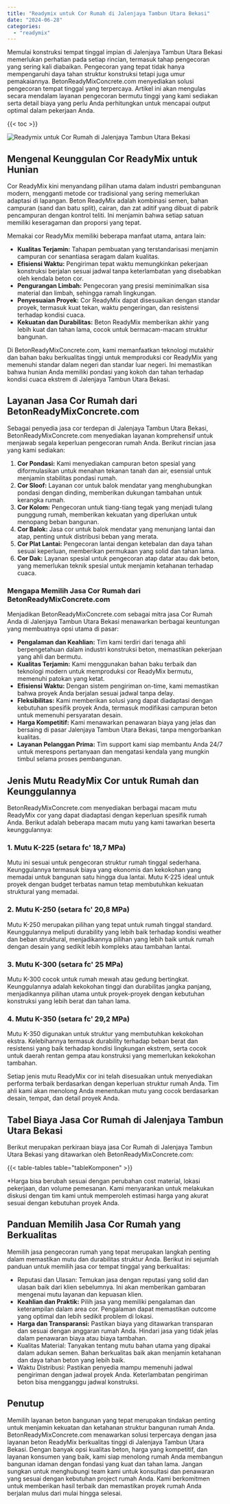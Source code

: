 ```yaml
---
title: "Readymix untuk Cor Rumah di Jalenjaya Tambun Utara Bekasi"
date: "2024-06-28"
categories: 
  - "readymix"
---
```


Memulai konstruksi tempat tinggal impian di Jalenjaya Tambun Utara Bekasi memerlukan perhatian pada setiap rincian, termasuk tahap pengecoran yang sering kali diabaikan. Pengecoran yang tepat tidak hanya mempengaruhi daya tahan struktur konstruksi tetapi juga umur pemakaiannya. BetonReadyMixConcrete.com menyediakan solusi pengecoran tempat tinggal yang terpercaya. Artikel ini akan mengulas secara mendalam layanan pengecoran bermutu tinggi yang kami sediakan serta detail biaya yang perlu Anda perhitungkan untuk mencapai output optimal dalam pekerjaan Anda.

{{< toc >}}

![Readymix untuk Cor Rumah di Jalenjaya Tambun Utara Bekasi](https://betoncor8.github.io/cor/harga-beton-readymix-concrete%20(16).png)

## Mengenal Keunggulan Cor ReadyMix untuk Hunian

Cor ReadyMix kini menyandang pilihan utama dalam industri pembangunan modern, mengganti metode cor tradisional yang sering memerlukan adaptasi di lapangan. Beton ReadyMix adalah kombinasi semen, bahan campuran (sand dan batu split), cairan, dan zat aditif yang dibuat di pabrik pencampuran dengan kontrol teliti. Ini menjamin bahwa setiap satuan memiliki keseragaman dan proporsi yang tepat.

Memakai cor ReadyMix memiliki beberapa manfaat utama, antara lain:

- **Kualitas Terjamin:** Tahapan pembuatan yang terstandarisasi menjamin campuran cor senantiasa seragam dalam kualitas.
- **Efisiensi Waktu:** Pengiriman tepat waktu memungkinkan pekerjaan konstruksi berjalan sesuai jadwal tanpa keterlambatan yang disebabkan oleh kendala beton cor.
- **Pengurangan Limbah:** Pengecoran yang presisi meminimalkan sisa material dan limbah, sehingga ramah lingkungan.
- **Penyesuaian Proyek:** Cor ReadyMix dapat disesuaikan dengan standar proyek, termasuk kuat tekan, waktu pengeringan, dan resistensi terhadap kondisi cuaca.
- **Kekuatan dan Durabilitas:** Beton ReadyMix memberikan akhir yang lebih kuat dan tahan lama, cocok untuk bermacam-macam struktur bangunan.

Di BetonReadyMixConcrete.com, kami memanfaatkan teknologi mutakhir dan bahan baku berkualitas tinggi untuk memproduksi cor ReadyMix yang memenuhi standar dalam negeri dan standar luar negeri. Ini memastikan bahwa hunian Anda memiliki pondasi yang kokoh dan tahan terhadap kondisi cuaca ekstrem di Jalenjaya Tambun Utara Bekasi.

## Layanan Jasa Cor Rumah dari BetonReadyMixConcrete.com

Sebagai penyedia jasa cor terdepan di Jalenjaya Tambun Utara Bekasi, BetonReadyMixConcrete.com menyediakan layanan komprehensif untuk menjawab segala keperluan pengecoran rumah Anda. Berikut rincian jasa yang kami sediakan:

1. **Cor Pondasi:** Kami menyediakan campuran beton spesial yang diformulasikan untuk menahan tekanan tanah dan air, esensial untuk menjamin stabilitas pondasi rumah.
2. **Cor Sloof:** Layanan cor untuk balok mendatar yang menghubungkan pondasi dengan dinding, memberikan dukungan tambahan untuk kerangka rumah.
3. **Cor Kolom:** Pengecoran untuk tiang-tiang tegak yang menjadi tulang punggung rumah, memberikan kekuatan yang diperlukan untuk menopang beban bangunan.
4. **Cor Balok:** Jasa cor untuk balok mendatar yang menunjang lantai dan atap, penting untuk distribusi beban yang merata.
5. **Cor Plat Lantai:** Pengecoran lantai dengan ketebalan dan daya tahan sesuai keperluan, memberikan permukaan yang solid dan tahan lama.
6. **Cor Dak:** Layanan spesial untuk pengecoran atap datar atau dak beton, yang memerlukan teknik spesial untuk menjamin ketahanan terhadap cuaca.

### Mengapa Memilih Jasa Cor Rumah dari BetonReadyMixConcrete.com

Menjadikan BetonReadyMixConcrete.com sebagai mitra jasa Cor Rumah Anda di Jalenjaya Tambun Utara Bekasi menawarkan berbagai keuntungan yang membuatnya opsi utama di pasar:

- **Pengalaman dan Keahlian:** Tim kami terdiri dari tenaga ahli berpengetahuan dalam industri konstruksi beton, memastikan pekerjaan yang ahli dan bermutu.
- **Kualitas Terjamin:** Kami menggunakan bahan baku terbaik dan teknologi modern untuk memproduksi cor ReadyMix bermutu, memenuhi patokan yang ketat.
- **Efisiensi Waktu:** Dengan sistem pengiriman on-time, kami memastikan bahwa proyek Anda berjalan sesuai jadwal tanpa delay.
- **Fleksibilitas:** Kami memberikan solusi yang dapat diadaptasi dengan kebutuhan spesifik proyek Anda, termasuk modifikasi campuran beton untuk memenuhi persyaratan desain.
- **Harga Kompetitif:** Kami menawarkan penawaran biaya yang jelas dan bersaing di pasar Jalenjaya Tambun Utara Bekasi, tanpa mengorbankan kualitas.
- **Layanan Pelanggan Prima:** Tim support kami siap membantu Anda 24/7 untuk merespons pertanyaan dan mengatasi kendala yang mungkin timbul selama proses pembangunan.

## Jenis Mutu ReadyMix Cor untuk Rumah dan Keunggulannya

BetonReadyMixConcrete.com menyediakan berbagai macam mutu ReadyMix cor yang dapat diadaptasi dengan keperluan spesifik rumah Anda. Berikut adalah beberapa macam mutu yang kami tawarkan beserta keunggulannya:

### 1\. Mutu K-225 (setara fc' 18,7 MPa)

Mutu ini sesuai untuk pengecoran struktur rumah tinggal sederhana. Keunggulannya termasuk biaya yang ekonomis dan kekokohan yang memadai untuk bangunan satu hingga dua lantai. Mutu K-225 ideal untuk proyek dengan budget terbatas namun tetap membutuhkan kekuatan struktural yang memadai.

### 2\. Mutu K-250 (setara fc' 20,8 MPa)

Mutu K-250 merupakan pilihan yang tepat untuk rumah tinggal standard. Keunggulannya meliputi durability yang lebih baik terhadap kondisi weather dan beban struktural, menjadikannya pilihan yang lebih baik untuk rumah dengan desain yang sedikit lebih kompleks atau tambahan lantai.

### 3\. Mutu K-300 (setara fc' 25 MPa)

Mutu K-300 cocok untuk rumah mewah atau gedung bertingkat. Keunggulannya adalah kekokohan tinggi dan durabilitas jangka panjang, menjadikannya pilihan utama untuk proyek-proyek dengan kebutuhan konstruksi yang lebih berat dan tahan lama.

### 4\. Mutu K-350 (setara fc' 29,2 MPa)

Mutu K-350 digunakan untuk struktur yang membutuhkan kekokohan ekstra. Kelebihannya termasuk durability terhadap beban berat dan resistensi yang baik terhadap kondisi lingkungan ekstrem, serta cocok untuk daerah rentan gempa atau konstruksi yang memerlukan kekokohan tambahan.

Setiap jenis mutu ReadyMix cor ini telah disesuaikan untuk menyediakan performa terbaik berdasarkan dengan keperluan struktur rumah Anda. Tim ahli kami akan menolong Anda menentukan mutu yang cocok berdasarkan desain, tempat, dan detail proyek Anda.

## Tabel Biaya Jasa Cor Rumah di Jalenjaya Tambun Utara Bekasi

Berikut merupakan perkiraan biaya jasa Cor Rumah di Jalenjaya Tambun Utara Bekasi yang ditawarkan oleh BetonReadyMixConcrete.com:

{{< table-tables table="tableKomponen" >}}

\*Harga bisa berubah sesuai dengan perubahan cost material, lokasi pekerjaan, dan volume pemesanan. Kami menyarankan untuk melakukan diskusi dengan tim kami untuk memperoleh estimasi harga yang akurat sesuai dengan kebutuhan proyek Anda.

## Panduan Memilih Jasa Cor Rumah yang Berkualitas

Memilih jasa pengecoran rumah yang tepat merupakan langkah penting dalam memastikan mutu dan durabilitas struktur Anda. Berikut ini sejumlah panduan untuk memilih jasa cor tempat tinggal yang berkualitas:

- Reputasi dan Ulasan: Temukan jasa dengan reputasi yang solid dan ulasan baik dari klien sebelumnya. Ini akan memberikan gambaran mengenai mutu layanan dan kepuasan klien.
- **Keahlian dan Praktik:** Pilih jasa yang memiliki pengalaman dan keterampilan dalam area cor. Pengalaman dapat memastikan outcome yang optimal dan lebih sedikit problem di lokasi.
- **Harga dan Transparansi:** Pastikan biaya yang ditawarkan transparan dan sesuai dengan anggaran rumah Anda. Hindari jasa yang tidak jelas dalam penawaran biaya atau biaya tambahan.
- Kualitas Material: Tanyakan tentang mutu bahan utama yang dipakai dalam adukan semen. Bahan berkualitas baik akan menjamin ketahanan dan daya tahan beton yang lebih baik.
- Waktu Distribusi: Pastikan penyedia mampu memenuhi jadwal pengiriman dengan jadwal proyek Anda. Keterlambatan pengiriman beton bisa mengganggu jadwal konstruksi.

## Penutup

Memilih layanan beton bangunan yang tepat merupakan tindakan penting untuk menjamin kekuatan dan ketahanan struktur bangunan rumah Anda. BetonReadyMixConcrete.com menawarkan solusi terpercaya dengan jasa layanan beton ReadyMix berkualitas tinggi di Jalenjaya Tambun Utara Bekasi. Dengan banyak opsi kualitas beton, harga yang kompetitif, dan layanan konsumen yang baik, kami siap menolong rumah Anda membangun bangunan idaman dengan fondasi yang kuat dan tahan lama. Jangan sungkan untuk menghubungi team kami untuk konsultasi dan penawaran yang sesuai dengan kebutuhan project rumah Anda. Kami berkomitmen untuk memberikan hasil terbaik dan memastikan proyek rumah Anda berjalan mulus dari mulai hingga selesai.
